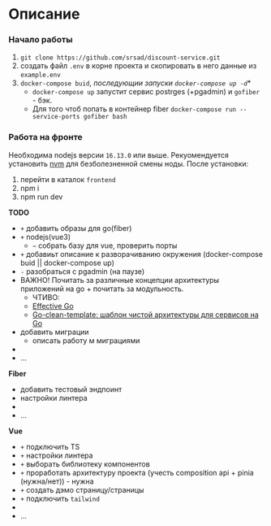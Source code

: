 # Описание

### Начало работы
  1. `git clone https://github.com/srsad/discount-service.git`
  2. создать файл `.env` в корне проекта и скопировать в него данные из `example.env`
  3. `docker-compose buid`, *последующии запуски `docker-compose up -d`**
      - `docker-compose up` запустит сервис postrges (+pgadmin) и `gofiber` - бэк.
      - Для того чтоб попать в контейнер fiber `docker-compose run --service-ports gofiber bash`

### Работа на фронте
  Необходима nodejs версии `16.13.0` или выше. Рекуомендуется установить [nvm](https://github.com/coreybutler/nvm-windows) для безболезненной смены ноды.
  После установки: 
  1. перейти в каталок `frontend`
  2. npm i
  3. npm run dev


**TODO**
  - `+` добавить образы для go(fiber)
  - `+` nodejs(vue3)
    - `~` собрать базу для vue, проверить порты
  - `+` добавиьт описание к разворачиванию окружения (docker-compose buid || docker-compose up)
  - `-` разобраться с pgadmin (на паузе)
  - ВАЖНО! Почитать за различные концепции архитектуры приложений на go + почитать за модульность. 
    - ЧТИВО:
    - [Effective Go](https://go.dev/doc/effective_go)
    - [Go-clean-template: шаблон чистой архитектуры для сервисов на Go](https://evrone.ru/Go-clean-template)
  - добавить миграции
     - описать работу м миграциями
  - 
  - ...

**Fiber**
  - добавить тестовый эндпоинт
  - настройки линтера
  - 
  - ...

**Vue**
  - `+` подключить TS
  - `+` настройки линтера
  - `+` выборать библиотеку компонентов
  - `+` проработать архитектуру проекта (учесть composition api + pinia (нужна/нет)) - нужна
  - `+` создать дэмо страницу/страницы
  - `+` подключить `tailwind`
  - 
  - ...

